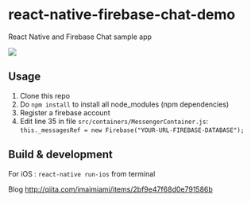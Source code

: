 # react-native-firebase-chat-demo
React Native and Firebase Chat sample app

![](https://raw.githubusercontent.com/imaimiami/react-native-firebase-chat-demo/master/chat.gif)


## Usage

1. Clone this repo
2. Do `npm install` to install all node_modules (npm dependencies)
3. Register a firebase account
4. Edit line 35 in file `src/containers/MessengerContainer.js`:<br/>
`this._messagesRef = new Firebase("YOUR-URL-FIREBASE-DATABASE");`


## Build & development

For iOS : `react-native run-ios` from terminal

Blog http://qiita.com/imaimiami/items/2bf9e47f68d0e791586b
